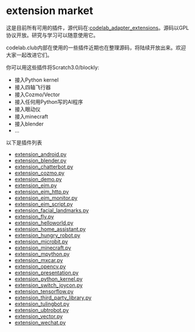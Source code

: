 # extension market
这是目前所有可用的插件，源代码在:[codelab_adapter_extensions](https://github.com/Scratch3Lab/codelab_adapter_extensions)。源码以GPL协议开放。研究与学习可以随意使用它。

codelab.club内部在使用的一些插件近期也在整理源码，将陆续开放出来。欢迎大家一起改进它们。

你可以用这些插件将Scratch3.0/blockly:

*  接入Python kernel
*  接入四轴飞行器
*  接入Cozmo/Vector
*  接入任何用Python写的AI程序
*  接入眼动仪
*  接入minecraft
*  接入blender
*  ...

以下是插件列表

*  [extension_android.py](https://github.com/Scratch3Lab/codelab_adapter_extensions/blob/master/extension_android.py)
*  [extension_blender.py](https://github.com/Scratch3Lab/codelab_adapter_extensions/blob/master/extension_blender.py)
*  [extension_chatterbot.py](https://github.com/Scratch3Lab/codelab_adapter_extensions/blob/master/extension_chatterbot.py)
*  [extension_cozmo.py](https://github.com/Scratch3Lab/codelab_adapter_extensions/blob/master/extension_cozmo.py)
*  [extension_demo.py](https://github.com/Scratch3Lab/codelab_adapter_extensions/blob/master/extension_demo.py)
*  [extension_eim.py](https://github.com/Scratch3Lab/codelab_adapter_extensions/blob/master/extension_eim.py)
*  [extension_eim_http.py](https://github.com/Scratch3Lab/codelab_adapter_extensions/blob/master/extension_eim_http.py)
*  [extension_eim_monitor.py](https://github.com/Scratch3Lab/codelab_adapter_extensions/blob/master/extension_eim_monitor.py)
*  [extension_eim_script.py](https://github.com/Scratch3Lab/codelab_adapter_extensions/blob/master/extension_eim_script.py)
*  [extension_facial_landmarks.py](https://github.com/Scratch3Lab/codelab_adapter_extensions/blob/master/extension_facial_landmarks.py)
*  [extension_fly.py](https://github.com/Scratch3Lab/codelab_adapter_extensions/blob/master/extension_fly.py)
*  [extension_helloworld.py](https://github.com/Scratch3Lab/codelab_adapter_extensions/blob/master/extension_helloworld.py)
*  [extension_home_assistant.py](https://github.com/Scratch3Lab/codelab_adapter_extensions/blob/master/extension_home_assistant.py)
*  [extension_hungry_robot.py](https://github.com/Scratch3Lab/codelab_adapter_extensions/blob/master/extension_hungry_robot.py)
*  [extension_microbit.py](https://github.com/Scratch3Lab/codelab_adapter_extensions/blob/master/extension_microbit.py)
*  [extension_minecraft.py](https://github.com/Scratch3Lab/codelab_adapter_extensions/blob/master/extension_minecraft.py)
*  [extension_mpython.py](https://github.com/Scratch3Lab/codelab_adapter_extensions/blob/master/extension_mpython.py)
*  [extension_mxcar.py](https://github.com/Scratch3Lab/codelab_adapter_extensions/blob/master/extension_mxcar.py)
*  [extension_opencv.py](https://github.com/Scratch3Lab/codelab_adapter_extensions/blob/master/extension_opencv.py)
*  [extension_presentation.py](https://github.com/Scratch3Lab/codelab_adapter_extensions/blob/master/extension_presentation.py)
*  [extension_python_kernel.py](https://github.com/Scratch3Lab/codelab_adapter_extensions/blob/master/extension_python_kernel.py)
*  [extension_switch_joycon.py](https://github.com/Scratch3Lab/codelab_adapter_extensions/blob/master/extension_switch_joycon.py)
*  [extension_tensorflow.py](https://github.com/Scratch3Lab/codelab_adapter_extensions/blob/master/extension_tensorflow.py)
*  [extension_third_party_library.py](https://github.com/Scratch3Lab/codelab_adapter_extensions/blob/master/extension_third_party_library.py)
*  [extension_tulingbot.py](https://github.com/Scratch3Lab/codelab_adapter_extensions/blob/master/extension_tulingbot.py)
*  [extension_ubtrobot.py](https://github.com/Scratch3Lab/codelab_adapter_extensions/blob/master/extension_ubtrobot.py)
*  [extension_vector.py](https://github.com/Scratch3Lab/codelab_adapter_extensions/blob/master/extension_vector.py)
*  [extension_wechat.py](https://github.com/Scratch3Lab/codelab_adapter_extensions/blob/master/extension_wechat.py)